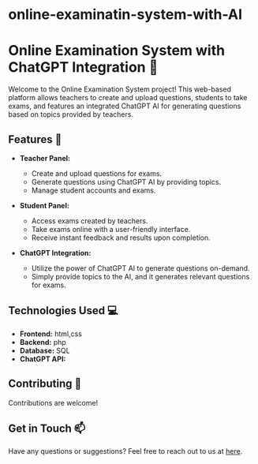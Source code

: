 # online-examinatin-system-with-AI
# Online Examination System with ChatGPT Integration 🤖

Welcome to the Online Examination System project! This web-based platform allows teachers to create and upload questions, students to take exams, and features an integrated ChatGPT AI for generating questions based on topics provided by teachers.

## Features 🚀

- **Teacher Panel:**
  - Create and upload questions for exams.
  - Generate questions using ChatGPT AI by providing topics.
  - Manage student accounts and exams.

- **Student Panel:**
  - Access exams created by teachers.
  - Take exams online with a user-friendly interface.
  - Receive instant feedback and results upon completion.

- **ChatGPT Integration:**
  - Utilize the power of ChatGPT AI to generate questions on-demand.
  - Simply provide topics to the AI, and it generates relevant questions for exams.

## Technologies Used 💻

- **Frontend:** html,css
- **Backend:** php
- **Database:** SQL
- **ChatGPT API:**

## Contributing 🤝

Contributions are welcome!

## Get in Touch 📫

Have any questions or suggestions? Feel free to reach out to us at [here](mailto:amanuelt212@gmail.com).
